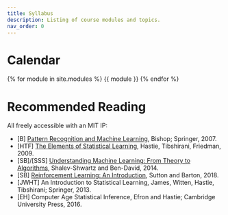 ```yaml
---
title: Syllabus
description: Listing of course modules and topics.
nav_order: 0
---
```


# Calendar

{% for module in site.modules %}
{{ module }}
{% endfor %}


# Recommended Reading

All freely accessible with an MIT IP:

- [B] [Pattern Recognition and Machine Learning](https://www.microsoft.com/en-us/research/uploads/prod/2006/01/Bishop-Pattern-Recognition-and-Machine-Learning-2006.pdf), Bishop; Springer, 2007.
- [HTF] [The Elements of Statistical Learning](https://hastie.su.domains/ElemStatLearn/), Hastie, Tibshirani, Friedman, 2009.
- [SB]/[SSS] [Understanding Machine Learning: From Theory to Algorithms](http://www.cs.huji.ac.il/~shais/UnderstandingMachineLearning), Shalev-Shwartz and Ben-David, 2014.
- [SB] [Reinforcement Learning: An Introduction](http://incompleteideas.net/book/RLbook2020trimmed.pdf), Sutton and Barton, 2018.
- [JWHT] An Introduction to Statistical Learning, James, Witten, Hastie, Tibshirani; Springer, 2013.
- [EH] Computer Age Statistical Inference, Efron and Hastie; Cambridge University Press, 2016.

